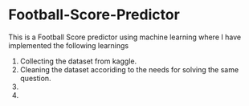 # Football-Score-Predictor
This is a Football Score predictor using machine learning where I have implemented the following learnings
1) Collecting the dataset from kaggle.
2) Cleaning the dataset accoriding to the needs for solving the same question.
3) 
4) 
